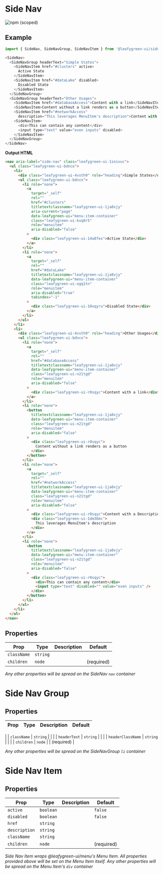 # Side Nav

![npm (scoped)](https://img.shields.io/npm/v/@leafygreen-ui/side-nav.svg)

## Example

```js
import { SideNav, SideNavGroup, SideNavItem } from '@leafygreen-ui/sideNav';

<SideNav>
  <SideNavGroup headerText="Simple States">
    <SideNavItem href="#clusters" active>
      Active State
    </SideNavItem>
    <SideNavItem href="#dataLake" disabled>
      Disabled State
    </SideNavItem>
  </SideNavGroup>
  <SideNavGroup headerText="Other Usages">
    <SideNavItem href="#databaseAccess">Content with a link</SideNavItem>
    <SideNavItem>Content without a link renders as a button</SideNavItem>
    <SideNavItem href="#networkAccess"
      description="This leverages MenuItem's description">Content with a Description</SideNavItem>
    <SideNavItem>
      <div>This can contain any content</div>
      <input type="text" value="even inputs" disabled>
    </SideNavItem>
  </SideNavGroup>
</SideNav>
```

**Output HTML**

```html
<nav aria-label="side-nav" class="leafygreen-ui-1inivuc">
  <ul class="leafygreen-ui-bdnco">
    <li>
      <div class="leafygreen-ui-4vsth9" role="heading">Simple States</div>
      <ul class="leafygreen-ui-bdnco">
        <li role="none">
          <a
            target="_self"
            rel=""
            href="#clusters"
            titletextclassname="leafygreen-ui-1ja8vjy"
            aria-current="page"
            data-leafygreen-ui="menu-item-container"
            class="leafygreen-ui-kxq8r5"
            role="menuitem"
            aria-disabled="false"
          >
            <div class="leafygreen-ui-14a8fex">Active State</div>
          </a>
        </li>
        <li role="none">
          <a
            target="_self"
            rel=""
            href="#dataLake"
            titletextclassname="leafygreen-ui-1ja8vjy"
            data-leafygreen-ui="menu-item-container"
            class="leafygreen-ui-ogq1tn"
            role="menuitem"
            aria-disabled="true"
            tabindex="-1"
          >
            <div class="leafygreen-ui-10xqyru">Disabled State</div>
          </a>
        </li>
      </ul>
    </li>
    <li>
      <div class="leafygreen-ui-4vsth9" role="heading">Other Usages</div>
      <ul class="leafygreen-ui-bdnco">
        <li role="none">
          <a
            target="_self"
            rel=""
            href="#databaseAccess"
            titletextclassname="leafygreen-ui-1ja8vjy"
            data-leafygreen-ui="menu-item-container"
            class="leafygreen-ui-n21tgd"
            role="menuitem"
            aria-disabled="false"
          >
            <div class="leafygreen-ui-r0sqyc">Content with a link</div>
          </a>
        </li>
        <li role="none">
          <button
            titletextclassname="leafygreen-ui-1ja8vjy"
            data-leafygreen-ui="menu-item-container"
            class="leafygreen-ui-n21tgd"
            role="menuitem"
            aria-disabled="false"
          >
            <div class="leafygreen-ui-r0sqyc">
              Content without a link renders as a button
            </div>
          </button>
        </li>
        <li role="none">
          <a
            target="_self"
            rel=""
            href="#networkAccess"
            titletextclassname="leafygreen-ui-1ja8vjy"
            data-leafygreen-ui="menu-item-container"
            class="leafygreen-ui-n21tgd"
            role="menuitem"
            aria-disabled="false"
          >
            <div class="leafygreen-ui-r0sqyc">Content with a Description</div>
            <div class="leafygreen-ui-1dm36mc">
              This leverages MenuItem's description
            </div>
          </a>
        </li>
        <li role="none">
          <button
            titletextclassname="leafygreen-ui-1ja8vjy"
            data-leafygreen-ui="menu-item-container"
            class="leafygreen-ui-n21tgd"
            role="menuitem"
            aria-disabled="false"
          >
            <div class="leafygreen-ui-r0sqyc">
              <div>This can contain any content</div>
              <input type="text" disabled="" value="even inputs" />
            </div>
          </button>
        </li>
      </ul>
    </li>
  </ul>
</nav>
```

## Properties

| Prop        | Type     | Description | Default    |
| ----------- | -------- | ----------- | ---------- |
| `className` | `string` |             |            |
| `children`  | `node`   |             | (required) |

_Any other properties will be spread on the SideNav `nav` container_

# Side Nav Group

## Properties

| Prop | Type | Description | Default |
| ---- | ---- | ----------- | ------- |


|
| `className` | `string` | | |
| `headerText` | `string` | | |
| `headerClassName` | `string` | | |
| `children` | `node` | | (required) |

_Any other properties will be spread on the SideNavGroup `li` container_

# Side Nav Item

## Properties

| Prop          | Type      | Description | Default    |
| ------------- | --------- | ----------- | ---------- |
| `active`      | `boolean` |             | `false`    |
| `disabled`    | `boolean` |             | `false`    |
| `href`        | `string`  |             |            |
| `description` | `string`  |             |            |
| `className`   | `string`  |             |            |
| `children`    | `node`    |             | (required) |

_Side Nav Item wraps @leafygreen-ui/menu's Menu Item._
_All properties provided above will be set on the Menu Item itself._
_Any other properties will be spread on the Menu Item's `div` container_
